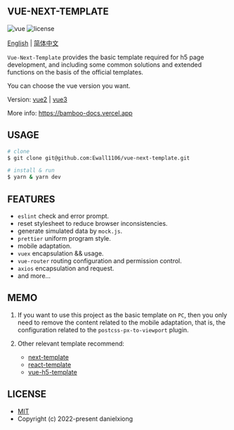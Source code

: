 ## VUE-NEXT-TEMPLATE

<p>
  <a>
    <img src="https://img.shields.io/badge/vue-3.2.37-brightgreen.svg" alt="vue">
  </a>

  <a>
    <img src="https://img.shields.io/github/license/mashape/apistatus.svg" alt="license">
  </a>
</p>

[English](https://github.com/Ewall1106/vue-next-template/blob/main/README.md) | [简体中文](https://github.com/Ewall1106/vue-next-template/blob/main/README.zh.md)

`Vue-Next-Template` provides the basic template required for h5 page development, and including some common solutions and extended functions on the basis of the official templates.

You can choose the vue version you want.

Version: [vue2](https://github.com/Ewall1106/vue-h5-template) | [vue3](https://github.com/Ewall1106/vue-next-template)

More info: https://bamboo-docs.vercel.app

## USAGE

```bash
# clone
$ git clone git@github.com:Ewall1106/vue-next-template.git

# install & run
$ yarn & yarn dev
```

## FEATURES

- `eslint` check and error prompt.
- reset stylesheet to reduce browser inconsistencies.
- generate simulated data by `mock.js`.
- `prettier` uniform program style.
- mobile adaptation.
- `vuex` encapsulation && usage.
- `vue-router` routing configuration and permission control.
- `axios` encapsulation and request.
- and more...

## MEMO

1. If you want to use this project as the basic template on `PC`, then you only need to remove the content related to the mobile adaptation, that is, the configuration related to the `postcss-px-to-viewport` plugin.

2. Other relevant template recommend:

   - [next-template](https://github.com/Ewall1106/next-template)
   - [react-template](https://github.com/Ewall1106/react-template)
   - [vue-h5-template](https://github.com/Ewall1106/vue-h5-template)

## LICENSE

- [MIT](https://github.com/Ewall1106/vue-next-template/blob/main/LICENSE)
- Copyright (c) 2022-present danielxiong
